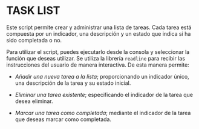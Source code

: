 # TASK LIST

Este script permite crear y administrar una lista de tareas. Cada tarea está compuesta por un indicador, una descripción y un estado que indica si ha sido completada o no.


Para utilizar el script, puedes ejecutarlo desde la consola y seleccionar la función que deseas utilizar. Se utiliza la librería `readline` para recibir las instrucciones del usuario de manera interactiva. De esta manera permite:

- *Añadir una nueva tarea a la lista*; proporcionando un indicador único, una descripción de la tarea y su estado inicial.
- *Eliminar una tarea existente*; especificando el indicador de la tarea que desea eliminar. 

- *Marcar una tarea como completada*; mediante el indicador de la tarea que deseas marcar como completada.